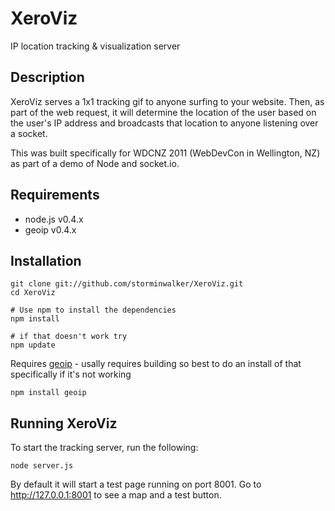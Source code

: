 XeroViz
=======

IP location tracking & visualization server


Description
---------------

XeroViz serves a 1x1 tracking gif to anyone surfing to your website. Then, as part of the web request, it will determine the location of the user based on the user's IP address and broadcasts that location to anyone listening over a socket.

This was built specifically for WDCNZ 2011 (WebDevCon in Wellington, NZ) as part of a demo of Node and socket.io. 


Requirements
-------------------

 * node.js v0.4.x
 * geoip v0.4.x

Installation
------------

    git clone git://github.com/storminwalker/XeroViz.git
    cd XeroViz

    # Use npm to install the dependencies
    npm install
    
    # if that doesn't work try
    npm update 
    
Requires [geoip](https://github.com/kuno/GeoIP) - usally requires building so best to do an install of that specifically if it's not working

	npm install geoip


Running XeroViz
---------------

To start the tracking server, run the following:

    node server.js

By default it will start a test page running on port 8001. Go to http://127.0.0.1:8001 to see a map and a test button.